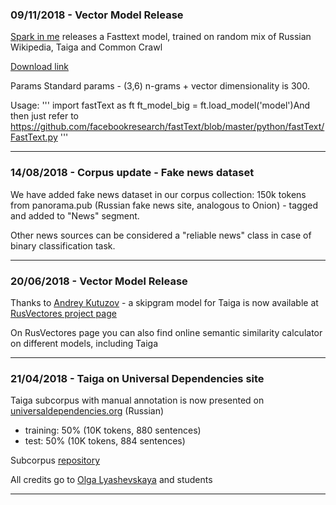 ### 09/11/2018 - Vector Model Release

[Spark in me](http://spark-in.me) releases a Fasttext model, trained on random mix of Russian Wikipedia, Taiga and Common Crawl

[Download link](https://goo.gl/g6HmLU)

Params
Standard params - (3,6) n-grams + vector dimensionality is 300.

Usage:
'''
import fastText as ft
ft_model_big = ft.load_model('model')And then just refer to
https://github.com/facebookresearch/fastText/blob/master/python/fastText/FastText.py
'''

---

### 14/08/2018 - Corpus update - Fake news dataset
We have added fake news dataset in our corpus collection: 150k tokens from  panorama.pub (Russian fake news site, analogous to Onion) - tagged and added to "News" segment.

Other news sources can be considered a "reliable news" class in case of binary classification task.

---


### 20/06/2018 - Vector Model Release
Thanks to [Andrey Kutuzov](http://rusvectores.org/ru/contacts/) -  a skipgram model for Taiga is now available at [RusVectores project page](http://rusvectores.org/ru/models/)

On RusVectores page you can also find online semantic similarity calculator on different models, including Taiga

---


### 21/04/2018 - Taiga on Universal Dependencies site
Taiga subcorpus with manual annotation is now presented on [universaldependencies.org](http://universaldependencies.org/) (Russian)
 - training: 50% (10K tokens, 880 sentences)
 - test: 50% (10K tokens, 884 sentences)
 
Subcorpus [repository](https://github.com/UniversalDependencies/UD_Russian-Taiga/tree/master)

All credits go to [Olga Lyashevskaya](https://www.hse.ru/staff/olesar) and students

---

